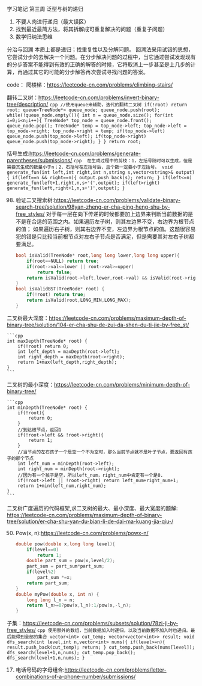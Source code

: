学习笔记
第三周
泛型与树的递归
1. 不要人肉进行递归（最大误区）
2. 找到最近最简方法，将其拆解成可重复解决的问题（重复子问题）
3. 数学归纳法思维

分治与回溯
本质上都是递归；找重复性以及分解问题。
回溯法采用试错的思想，它尝试分步的去解决一个问题。在分步解决问题的过程中，当它通过尝试发现现有的分步答案不能得到有效的正确的解答的时候，它将取消上一步甚至是上几步的计算，再通过其它的可能的分步解答再次尝试寻找问题的答案。

code：
爬楼梯：https://leetcode-cn.com/problems/climbing-stairs/

翻转二叉树：https://leetcode-cn.com/problems/invert-binary-tree/description/
		```cpp
        //使用queue来辅助，迭代的翻转二叉树
        if(!root) return root;
        queue<TreeNode*> queue_node;
        queue_node.push(root);
        while(!queue_node.empty()){
            int n = queue_node.size();
            for(int i=0;i<n;i++){
                TreeNode* top_node = queue_node.front();
                queue_node.pop();
                TreeNode* temp = top_node->left;
                top_node->left = top_node->right;
                top_node->right = temp;
                if(top_node->left)
                    queue_node.push(top_node->left);
                if(top_node->right)
                    queue_node.push(top_node->right);
            }
        }
        return root;
        ```

括号生成:https://leetcode-cn.com/problems/generate-parentheses/submissions/
	```cpp  在生成过程中的剪枝：1，左括号随时可以生成，但是需要其生成的数量小于n；2，右括号在左括号后，且个数一定要小于左括号。
    void generate_fun(int left,int right,int n,string s,vector<string>& output){
        if(left==n && right==n){
            output.push_back(s);
            return;
        }
        if(left<=n)
            generate_fun(left+1,right,n,s+'(',output);
        if(left>right)
            generate_fun(left,right+1,n,s+')',output);
    }
    ```

98. 验证二叉搜索树:https://leetcode-cn.com/problems/validate-binary-search-tree/solution/98yan-zheng-er-cha-ping-heng-shu-by-free_styles/
对于每一层在向下传递的时候都要加上边界来判断当前数据的是不是在合适的范围之内。如果遍历左子树，则其左边界不变，右边界为根节点的值；
如果遍历右子树，则其右边界不变，左边界为根节点的值。这题很容易犯的错是只比较当前根节点对左右子节点是否满足，但是需要其对左右子树都要满足。
	```cpp 
    bool isValid(TreeNode* root,long long lower,long long upper){
        if(root==NULL) return true;
        if(root->val<=lower || root->val>=upper)
            return false;
        return isValid(root->left,lower,root->val) && isValid(root->right,root->val,upper);
    }
    bool isValidBST(TreeNode* root) {
        if(!root) return true;
        return isValid(root,LONG_MIN,LONG_MAX);
    }
	```

二叉树最大深度：https://leetcode-cn.com/problems/maximum-depth-of-binary-tree/solution/104-er-cha-shu-de-zui-da-shen-du-ti-jie-by-free_st/

	```cpp
	int maxDepth(TreeNode* root) {
        if(!root) return 0;
        int left_depth = maxDepth(root->left);
        int right_depth = maxDepth(root->right);
        return 1+max(left_depth,right_depth); 
    }
	```

二叉树的最小深度：https://leetcode-cn.com/problems/minimum-depth-of-binary-tree/

	```cpp
    int minDepth(TreeNode* root) {
        if(!root){
            return 0;
        }
        //到达根节点，返回1
        if(!root->left && !root->right){
            return 1;
        }
        //当节点的左右孩子一个是空一个不为空时，那么当前节点就不是叶子节点，要返回有孩子的那个节点
        int left_num = minDepth(root->left);
        int right_num = minDepth(root->right);
        //因为有一个孩子是空，所以left_num，right_num中肯定有一个是0.
        if(!root->left || !root->right) return left_num+right_num+1;
        return 1+min(left_num,right_num);   
    }
	```

二叉树广度遍历的代码框架,求二叉树的最大、最小深度、最大宽度的题解:
https://leetcode-cn.com/problems/maximum-depth-of-binary-tree/solution/er-cha-shu-yan-du-bian-li-de-dai-ma-kuang-jia-qiu-/

50. Pow(x, n):https://leetcode-cn.com/problems/powx-n/
	```cpp
    double pow(double x,long long level){
        if(level==0)
            return 1;
        double part_sum = pow(x,level/2);
        part_sum = part_sum*part_sum;
        if(level%2)
            part_sum *=x;
        return part_sum;
    }
    double myPow(double x, int n) {
        long long l_n = n;
        return l_n>=0?pow(x,l_n):1/pow(x,-l_n);
    }
    ```

子集：https://leetcode-cn.com/problems/subsets/solution/78zi-ji-by-free_styles/
	```cpp 使用额外的数组，当前数据加入时递归，以及当前数据不加入时也递归。最后能得到全部的集合
    vector<int> cut_temp;
    vector<vector<int>> result;
    void dfs_search(int level,int n,vector<int> nums){
        if(level>=n){
            result.push_back(cut_temp);
            return;
        }
        cut_temp.push_back(nums[level]);
        dfs_search(level+1,n,nums);
        cut_temp.pop_back();
        dfs_search(level+1,n,nums);
    }
	```

17. 电话号码的字母组合:https://leetcode-cn.com/problems/letter-combinations-of-a-phone-number/submissions/

